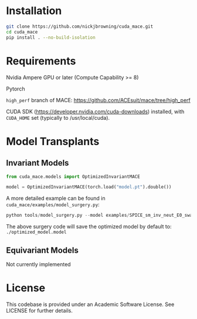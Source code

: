 
# Installation

```bash
git clone https://github.com/nickjbrowning/cuda_mace.git
cd cuda_mace
pip install . --no-build-isolation
```

# Requirements

Nvidia Ampere GPU or later (Compute Capability >= 8)

Pytorch

`high_perf` branch of MACE: https://github.com/ACEsuit/mace/tree/high_perf

CUDA SDK (https://developer.nvidia.com/cuda-downloads) installed, with `CUDA_HOME` set (typically to /usr/local/cuda).

# Model Transplants

## Invariant Models

```python
from cuda_mace.models import OptimizedInvariantMACE

model = OptimizedInvariantMACE(torch.load("model.pt").double())
```

A more detailed example can be found in `cuda_mace/examples/model_surgery.py`:

```python
python tools/model_surgery.py --model examples/SPICE_sm_inv_neut_E0_swa.model
```

The above surgery code will save the optimized model by default to: `./optimized_model.model`

## Equivariant Models

Not currently implemented

# License

This codebase is provided under an Academic Software License. See LICENSE for further details.
